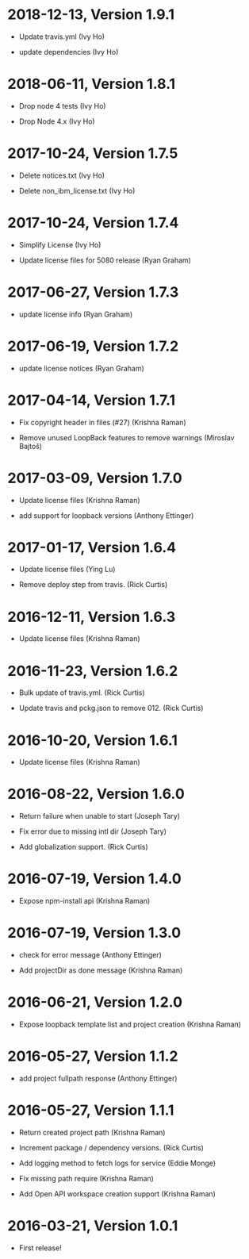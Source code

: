 

2018-12-13, Version 1.9.1
=========================

 * Update travis.yml (Ivy Ho)

 * update dependencies (Ivy Ho)


2018-06-11, Version 1.8.1
=========================

 * Drop node 4 tests (Ivy Ho)

 * Drop Node 4.x (Ivy Ho)


2017-10-24, Version 1.7.5
=========================

 * Delete notices.txt (Ivy Ho)

 * Delete non_ibm_license.txt (Ivy Ho)


2017-10-24, Version 1.7.4
=========================

 * Simplify License (Ivy Ho)

 * Update license files for 5080 release (Ryan Graham)


2017-06-27, Version 1.7.3
=========================

 * update license info (Ryan Graham)


2017-06-19, Version 1.7.2
=========================

 * update license notices (Ryan Graham)


2017-04-14, Version 1.7.1
=========================

 * Fix copyright header in files (#27) (Krishna Raman)

 * Remove unused LoopBack features to remove warnings (Miroslav Bajtoš)


2017-03-09, Version 1.7.0
=========================

 * Update license files (Krishna Raman)

 * add support for loopback versions (Anthony Ettinger)


2017-01-17, Version 1.6.4
=========================

 * Update license files (Ying Lu)

 * Remove deploy step from travis. (Rick Curtis)


2016-12-11, Version 1.6.3
=========================

 * Update license files (Krishna Raman)


2016-11-23, Version 1.6.2
=========================

 * Bulk update of travis.yml. (Rick Curtis)

 * Update travis and pckg.json to remove 012. (Rick Curtis)


2016-10-20, Version 1.6.1
=========================

 * Update license files (Krishna Raman)


2016-08-22, Version 1.6.0
=========================

 * Return failure when unable to start (Joseph Tary)

 * Fix error due to missing intl dir (Joseph Tary)

 * Add globalization support. (Rick Curtis)


2016-07-19, Version 1.4.0
=========================

 * Expose npm-install api (Krishna Raman)


2016-07-19, Version 1.3.0
=========================

 * check for error message (Anthony Ettinger)

 * Add projectDir as done message (Krishna Raman)


2016-06-21, Version 1.2.0
=========================

 * Expose loopback template list and project creation (Krishna Raman)


2016-05-27, Version 1.1.2
=========================

 * add project fullpath response (Anthony Ettinger)


2016-05-27, Version 1.1.1
=========================

 * Return created project path (Krishna Raman)

 * Increment package / dependency versions. (Rick Curtis)

 * Add logging method to fetch logs for service (Eddie Monge)

 * Fix missing path require (Krishna Raman)

 * Add Open API workspace creation support (Krishna Raman)


2016-03-21, Version 1.0.1
=========================

 * First release!
